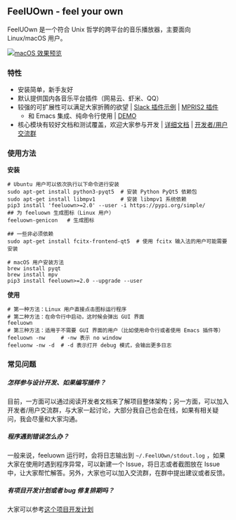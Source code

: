 ## FeelUOwn - feel your own

FeelUOwn 是一个符合 Unix 哲学的跨平台的音乐播放器，主要面向 Linux/macOS 用户。

[![macOS 效果预览](https://user-images.githubusercontent.com/4962134/43506587-1c56c960-959d-11e8-964f-016159cbeeb9.png)](https://github.com/cosven/FeelUOwn/wiki/Gallery)

### 特性

- 安装简单，新手友好
- 默认提供国内各音乐平台插件（网易云、虾米、QQ）
- 较强的可扩展性可以满足大家折腾的欲望 | [Slack 插件示例](https://gist.github.com/cosven/7a746fa61f94a4c83cb6bf654cea6bf8) | [MPRIS2 插件](https://github.com/cosven/feeluown-mpris2-plugin)
  - 和 Emacs 集成、纯命令行使用 | [DEMO](https://www.youtube.com/watch?v=-JFXo0J5D9E)
- 核心模块有较好文档和测试覆盖，欢迎大家参与开发 | [详细文档](http://feeluown.readthedocs.org) | [开发者/用户交流群](https://t.me/joinchat/H7k12hG5HYsGeBErs1tUQQ)

### 使用方法

**安装**

```shell
# Ubuntu 用户可以依次执行以下命令进行安装
sudo apt-get install python3-pyqt5  # 安装 Python PyQt5 依赖包
sudo apt-get install libmpv1        # 安装 libmpv1 系统依赖
pip3 install 'feeluown>=2.0' --user -i https://pypi.org/simple/
## 为 feeluown 生成图标（Linux 用户）
feeluown-genicon   # 生成图标

## 一些非必须依赖
sudo apt-get install fcitx-frontend-qt5  # 使用 fcitx 输入法的用户可能需要安装

# macOS 用户安装方法
brew install pyqt
brew install mpv
pip3 install feeluown>=2.0 --upgrade --user
```

**使用**

```shell
# 第一种方法：Linux 用户直接点击图标运行程序
# 第二种方法：在命令行中启动，这时候会弹出 GUI 界面
feeluown
# 第三种方法：适用于不需要 GUI 界面的用户（比如使用命令行或者使用 Emacs 插件等）
feeluown -nw     # -nw 表示 no window
feeluonw -nw -d  # -d 表示打开 debug 模式，会输出更多日志
```

### 常见问题

##### 怎样参与设计开发、如果编写插件？

目前，一方面可以通过阅读开发者文档来了解项目整体架构；另一方面，可以加入开发者/用户交流群，与大家一起讨论，大部分我自己也会在线，如果有相关疑问，我会尽量和大家沟通。

##### 程序遇到错误怎么办？

一般来说，feeluown 运行时，会将日志输出到 `~/.FeelUOwn/stdout.log` ，如果大家在使用时遇到程序异常，可以新建一个 Issue，将日志或者截图放在 Issue 中，让大家帮忙解答。另外，大家也可以加入交流群，在群中提出建议或者反馈。

##### 有项目开发计划或者 bug 修复排期吗？

大家可以参考[这个项目开发计划](https://github.com/cosven/FeelUOwn/projects)
